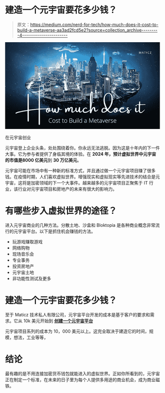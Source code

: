 # 建造一个元宇宙要花多少钱？

> 原文：<https://medium.com/nerd-for-tech/how-much-does-it-cost-to-build-a-metaverse-aa3ad2fcd5e2?source=collection_archive---------4----------------------->

![](img/dc5036e9f346f2acc65e80ae81965cca.png)

在元宇宙创业

元宇宙登上企业头条，处处围绕着你。你永远无法逃脱。因为这是十年内的下一件大事。它为参与者提供了身临其境的体验。在 **2024 年，**预计虚拟世界中元宇宙的市值是**8000 亿美元**到 **30 万亿美元**。

元宇宙可能在市场中有一种新的标准方式，并且通过做一个元宇宙项目赚了很多钱。在疫情时期，人们喜欢虚拟世界。增强现实和虚拟现实等先进技术的结合是元宇宙，这将是加密领域的下一个大事件。越来越多的元宇宙项目正聚焦于 IT 行业，该行业对元宇宙项目和房地产的未来有很大的影响力。

# 有哪些步入虚拟世界的途径？

进入元宇宙商业的几种方法。分散土地、沙盒和 Bloktopia 是各种商业概念非常流行的元宇宙平台。以下是抓住机会赚钱的方法。

*   玩游戏赚取游戏
*   网络购物
*   现场音乐会
*   专业事务
*   投资房地产
*   元宇宙土地
*   非功能性测试及更多

# 建造一个元宇宙要花多少钱？

至于 Maticz 技术私人有限公司，元宇宙平台开发的成本是基于客户的要求和需求。它从 10k 美元开始到 [**创建一个元宇宙平台**](https://bit.ly/3GLa8p1)

元宇宙项目系列的成本为 10，000 美元以上。这完全取决于建造它的时间，规模，想法，工业等等，

# 结论

最有趣的是不用连接加密货币钱包就能进入的虚拟世界。正如你所看到的，元宇宙正在制定一个标准，在未来的日子里为每个人提供多用途的商业机会，成为商业磁铁。